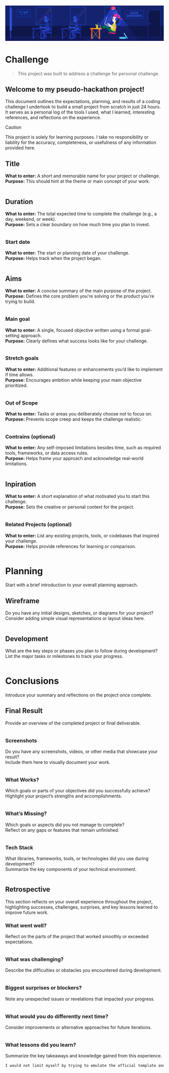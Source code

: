 ![Challenge banner](/docs/assets/challenge-banner.jpg)

# Challenge
> This project was built to address a challenge for personal challenge.

<!-- >> [!WARNING]
> I am currently no longer actively working on this challenge. -->

<!-- > [!NOTE]
> I not currently working on this challenge but I plan on revisiting on a later date. -->


## Welcome to my pseudo-hackathon project!
This document outlines the expectations, planning, and results of a coding challenge I undertook to build a small project from scratch in just 24 hours. It serves as a personal log of the tools I used, what I learned, interesting references, and reflections on the experience.

> [!CAUTION]
> This project is solely for learning purposes. I take no responsibility or liability for the accuracy, completeness, or usefulness of any information provided here.

## Title  
**What to enter:** A short and memorable name for your project or challenge.  
**Purpose:** This should hint at the theme or main concept of your work.
```markdown
```

## Duration
**What to enter:** The total expected time to complete the challenge (e.g., a day, weekend, or week).  
**Purpose:** Sets a clear boundary on how much time you plan to invest.
```markdown
```

### Start date
**What to enter:** The start or planning date of your challenge.  
**Purpose:** Helps track when the project began.
```markdown
```

## Aims
**What to enter:** A concise summary of the main purpose of the project.  
**Purpose:** Defines the core problem you're solving or the product you're trying to build.
```markdown
```

### Main goal
**What to enter:** A single, focused objective written using a formal goal-setting approach.  
**Purpose:** Clearly defines what success looks like for your challenge.
```markdown
```

### Stretch goals
**What to enter:** Additional features or enhancements you’d like to implement if time allows.  
**Purpose:** Encourages ambition while keeping your main objective prioritized.
```markdown
```

### Out of Scope
**What to enter:** Tasks or areas you deliberately choose not to focus on.  
**Purpose:** Prevents scope creep and keeps the challenge realistic.
```markdown
```

### Contrains (optional)
**What to enter:** Any self-imposed limitations besides time, such as required tools, frameworks, or data access rules.  
**Purpose:** Helps frame your approach and acknowledge real-world limitations.
```markdown
```

## Inpiration
**What to enter:** A short explanation of what motivated you to start this challenge.  
**Purpose:** Sets the creative or personal context for the project.
```markdown
```

### Related Projects (optional)
**What to enter:** List any existing projects, tools, or codebases that inspired your challenge.  
**Purpose:** Helps provide references for learning or comparison.
```markdown
```

# Planning
Start with a brief introduction to your overall planning approach.

## Wireframe
Do you have any initial designs, sketches, or diagrams for your project?  
Consider adding simple visual representations or layout ideas here.
```markdown
```

## Development
What are the key steps or phases you plan to follow during development?  
List the major tasks or milestones to track your progress.
```markdown
```

# Conclusions
Introduce your summary and reflections on the project once complete.

## Final Result
Provide an overview of the completed project or final deliverable.
```markdown
```

### Screenshots
Do you have any screenshots, videos, or other media that showcase your result?  
Include them here to visually document your work.
```markdown
```

### What Works?
Which goals or parts of your objectives did you successfully achieve?  
Highlight your project’s strengths and accomplishments.
```markdown
```

### What’s Missing?
Which goals or aspects did you not manage to complete?  
Reflect on any gaps or features that remain unfinished.
```markdown
```

### Tech Stack
What libraries, frameworks, tools, or technologies did you use during development?  
Summarize the key components of your technical environment.
```markdown
```

## Retrospective  
This section reflects on your overall experience throughout the project, highlighting successes, challenges, surprises, and key lessons learned to improve future work.

### What went well?  
Reflect on the parts of the project that worked smoothly or exceeded expectations.
```markdown
```

### What was challenging?  
Describe the difficulties or obstacles you encountered during development.
```markdown
```

### Biggest surprises or blockers?  
Note any unexpected issues or revelations that impacted your progress.
```markdown
```

### What would you do differently next time?  
Consider improvements or alternative approaches for future iterations.
```markdown
```

### What lessons did you learn? 
Summarize the key takeaways and knowledge gained from this experience.
```markdown
I would not limit myself by trying to emulate the official template and probably would try to find an alterntive.
```

<!-- ## Metrics 
Here, you’ll summarize some quantitative data about your project development, helping to measure scope, effort, and tool usage.

### Lines of code: 
Record the approximate number of lines of code written.
```markdown
```

### Commits
Count how many commits were made during the project.
```markdown
```

### Files created
List the number of files you added or significantly changed.
```markdown
```

### External services used 
Identify any third-party services or APIs integrated into the project.
```markdown
``` -->

